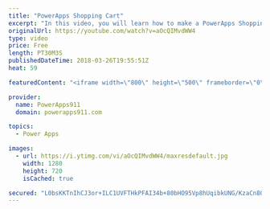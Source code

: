 ```yaml
---
title: "PowerApps Shopping Cart"
excerpt: "In this video, you will learn how to make a PowerApps Shopping Cart app. Not because you want to sell books but because it gives us the opportunity to explore some different behaviors and capabilities of PowerApps. Including:  * Collections * Forms * Text function for formatting currency * Collect function"
originalUrl: https://youtube.com/watch?v=aOcQIMvdWW4
type: video
price: Free
length: PT30M3S
publishedDateTime: 2018-03-26T19:55:51Z
heat: 59

featuredContent: "<iframe width=\"800\" height=\"500\" frameborder=\"0\" src=\"https://www.youtube.com/embed/aOcQIMvdWW4\" allow=\"accelerometer; autoplay; encrypted-media; gyroscope; picture-in-picture\" allowfullscreen></iframe>"

provider:
  name: PowerApps911
  domain: powerapps911.com

topics:
  - Power Apps

images:
  - url: https://i.ytimg.com/vi/aOcQIMvdWW4/maxresdefault.jpg
    width: 1280
    height: 720
    isCached: true

secured: "L0bsKKTnIhCJ3or+ILC1UVFTHkPFAI34b+80bHO95Vp8hUqibkUNG/KzaCn80B+xgKVtT25s5xuix57J5uxo13NNf55Xw47mwp6VO21mYWOsG2AV+2Zr2rsEdHrX23oRqW02leZp89aoxwAhl46VKaE5In/HWQ/QBy/59iIjr92exxye5FFu0fiqMsVgj2jglEyzd2P0AVQUc6r36w/IJA/LuB8jpBEyjT8g+gp+mcBk+6EE1CV8+yYXosWZOqzRAKh4RUAiD7fqd51oEp7TN1h6RC0kPTTy3M1as+VbDKulh4DVJ5TFw6lX/gxO0xMtoSHaDF4QlXqeBY+K2rXiE1+izLdBqutrE0xhZfQ23xDnhNu947Q1Bg1RYEagu47+wG8hfDufPYtYHSFDpKl2CRjoRHp9J+yd+dcqMXrE0wU=;MMEZOeRiM8TCpN8kYHm25A=="
---
```


